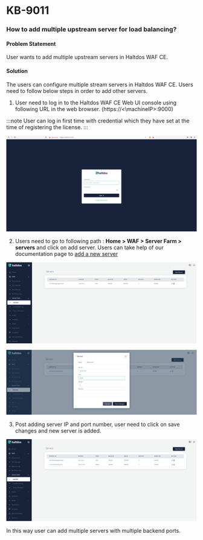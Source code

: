 # KB-9011

### **How to add multiple upstream server for load balancing?**

#### **Problem Statement**

User wants to add multiple upstream servers in Haltdos WAF CE.

#### **Solution**

The users can configure multiple stream servers in Haltdos WAF CE. Users need to follow below steps in order to add other servers.

1. User need to log in to the Haltdos WAF CE Web UI console using following URL in the web browser. (https://<\machineIP>:9000)

:::note
User can log in first time with credential which they have set at the time of registering the license.
:::

![](/img/ce-waf/kb/login.png)

2. Users need to go to following path : **Home > WAF > Server Farm > servers** and click on add server. Users can take help of our documentation page to [add a new server](/docs/community/Knowledge%20Base/kb-9005.md)

![](/img/ce-waf/kb/add_server.png)

![](/img/ce-waf/kb/add_server1.png)

3. Post adding server IP and port number, user need to click on save changes and new server is added. 

![](/img/ce-waf/kb/add_server2.png)

In this way user can add multiple servers with multiple backend ports.




